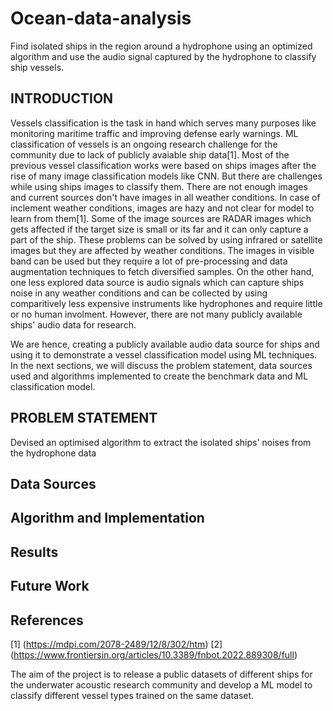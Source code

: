 # Ocean-data-analysis
Find isolated ships in the region around a hydrophone using an optimized algorithm and use the audio signal captured by the hydrophone to classify ship vessels.

## INTRODUCTION
Vessels classification is the task in hand which serves many purposes like monitoring maritime traffic and improving defense early warnings. ML classification of vessels is an ongoing research challenge for the community due to lack of publicly avaiable ship data[1]. Most of the previous vessel classification works were based on ships images after the rise of many image classification models like CNN. But there are challenges while using ships images to classify them. There are not enough images and current sources don't have images in all weather conditions. In case of inclement weather conditions, images are hazy and not clear for model to learn from them[1]. Some of the image sources are RADAR images which gets affected if the target size is small or its far and it can only capture a part of the ship. These problems can be solved by using infrared or satellite images but they are affected by weather conditions. The images in visible band can be used but they require a lot of pre-processing and data augmentation techniques to fetch diversified samples.
On the other hand, one less explored data source is audio signals which can capture ships noise in any weather conditions and can be collected by using comparitively less expensive instruments like hydrophones and require little or no human involment. However, there are not many publicly available ships' audio data for research.

We are hence, creating a publicly available audio data source for ships and using it to demonstrate a vessel classification model using ML techniques.
In the next sections, we will discuss the problem statement, data sources used and algorithms implemented to create the benchmark data and ML classification model.

## PROBLEM STATEMENT
Devised an optimised algorithm to extract the isolated ships' noises from the hydrophone data

## Data Sources

## Algorithm and Implementation

## Results

## Future Work

## References

[1] (https://mdpi.com/2078-2489/12/8/302/htm)
[2] (https://www.frontiersin.org/articles/10.3389/fnbot.2022.889308/full)


The aim of the project is to release a public datasets of different ships for the underwater acoustic research community and develop a ML model to classify different vessel types trained on the same dataset.
